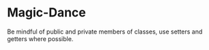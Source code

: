 # Magic-Dance

Be mindful of public and private members of classes, use setters and getters where possible.